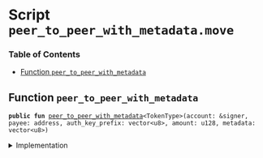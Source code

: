 
<a name="SCRIPT"></a>

# Script `peer_to_peer_with_metadata.move`

### Table of Contents

-  [Function `peer_to_peer_with_metadata`](#SCRIPT_peer_to_peer_with_metadata)



<a name="SCRIPT_peer_to_peer_with_metadata"></a>

## Function `peer_to_peer_with_metadata`



<pre><code><b>public</b> <b>fun</b> <a href="#SCRIPT_peer_to_peer_with_metadata">peer_to_peer_with_metadata</a>&lt;TokenType&gt;(account: &signer, payee: address, auth_key_prefix: vector&lt;u8&gt;, amount: u128, metadata: vector&lt;u8&gt;)
</code></pre>



<details>
<summary>Implementation</summary>


<pre><code><b>fun</b> <a href="#SCRIPT_peer_to_peer_with_metadata">peer_to_peer_with_metadata</a>&lt;TokenType&gt;(
    account: &signer,
    payee: address,
    auth_key_prefix: vector&lt;u8&gt;,
    amount: u128,
    metadata: vector&lt;u8&gt;,
) {
  <b>if</b> (!<a href="../../modules/doc/Account.md#0x1_Account_exists_at">Account::exists_at</a>(payee)) {
      <a href="../../modules/doc/Account.md#0x1_Account_create_account">Account::create_account</a>&lt;TokenType&gt;(payee, auth_key_prefix);
  };
  <a href="../../modules/doc/Account.md#0x1_Account_pay_from_with_metadata">Account::pay_from_with_metadata</a>&lt;TokenType&gt;(account,payee, amount, metadata)
}
</code></pre>



</details>
